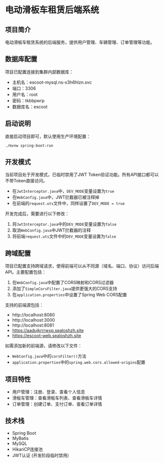 # 电动滑板车租赁后端系统

## 项目简介
电动滑板车租赁系统的后端服务，提供用户管理、车辆管理、订单管理等功能。

## 数据库配置
项目已配置连接到集群内部数据库：

- 主机名：escoot-mysql.ns-x3h6hlzn.svc
- 端口：3306
- 用户名：root
- 密码：tkbbpwrp
- 数据库名：escoot

## 启动说明
直接启动项目即可，默认使用生产环境配置：
```bash
./mvnw spring-boot:run
```

## 开发模式

当前项目处于开发模式，已临时禁用了JWT Token验证功能。所有API接口都可以不带Token直接访问。

- 在`JwtInterceptor.java`中，`DEV_MODE`变量设置为`true`
- 在`WebConfig.java`中，JWT拦截器已被注释掉
- 在前端的`request.uts`文件中，同样设置了`DEV_MODE = true`

开发完成后，需要进行以下修改：

1. 将`JwtInterceptor.java`中的`DEV_MODE`变量设置为`false`
2. 取消`WebConfig.java`中JWT拦截器的注释
3. 将前端`request.uts`文件中的`DEV_MODE`变量设置为`false`

## 跨域配置

项目已配置支持跨域请求，使得前端可以从不同源（域名、端口、协议）访问后端API。主要配置包括：

1. 在`WebConfig.java`中配置了CORS映射和CORS过滤器
2. 添加了`SimpleCorsFilter.java`提供更强大的CORS支持
3. 在`application.properties`中设置了Spring Web CORS配置

支持的前端源包括：
- http://localhost:8080
- http://localhost:3000
- http://localhost:8081
- https://aadujkrrrwxp.sealoshzh.site
- https://escoot-web.sealoshzh.site

如需添加新的前端源，请修改以下文件：
- `WebConfig.java`中的`corsFilter()`方法
- `application.properties`中的`spring.web.cors.allowed-origins`配置

## 项目特性

- 用户管理：注册、登录、查看个人信息
- 滑板车管理：查看滑板车列表、查看滑板车详情
- 订单管理：创建订单、支付订单、查看订单详情

## 技术栈

- Spring Boot
- MyBatis
- MySQL
- HikariCP连接池
- JWT认证 (开发阶段临时禁用) 